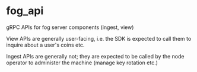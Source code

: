 fog_api
=======

gRPC APIs for fog server components (ingest, view)

View APIs are generally user-facing, i.e. the SDK is expected to call them to
inquire about a user's coins etc.

Ingest APIs are generally not; they are expected to be called by the node
operator to administer the machine (manage key rotation etc.)
